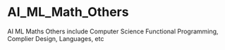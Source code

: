 # AI_ML_Math_Others
AI ML Maths Others include Computer Science Functional Programming, Complier Design, Languages, etc
